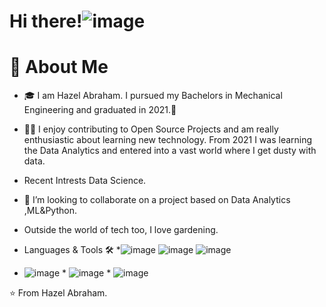 # Hi there!![image](https://user-images.githubusercontent.com/89205451/142351174-302e57e8-3d3f-4289-ba9c-d8e0bdbb7329.png)
  
# 🚀 About Me

 * 🎓 I am Hazel Abraham. I pursued my Bachelors in Mechanical Engineering and graduated in 2021.👀
 * 👨‍💻 I enjoy contributing to Open Source Projects and am really enthusiastic about learning new technology. From 2021 I was learning the Data Analytics and  entered into a vast world where I get dusty with data.
* Recent Intrests Data Science.
 * 💞️ I’m looking to collaborate on a project based on Data Analytics ,ML&Python.
* Outside the world of tech too, I love gardening.


* Languages & Tools 🛠️
*![image](https://user-images.githubusercontent.com/89205451/142351287-0323e491-3d8f-4906-8477-fea6561b3e41.png)  ![image](https://user-images.githubusercontent.com/89205451/142351341-7a91615f-d9ef-410e-a368-13ff0c26fb93.png)   ![image](https://user-images.githubusercontent.com/89205451/142351355-2e973e1e-b641-4158-bca8-5f71c80f80aa.png)
* ![image](https://user-images.githubusercontent.com/89205451/142351368-6c3d6653-4c07-4c03-8051-7eebad38192e.png) *  ![image](https://user-images.githubusercontent.com/89205451/142351416-61893059-8d56-45bb-954b-b876405a4d82.png)  *    ![image](https://user-images.githubusercontent.com/89205451/142351437-cca71a55-186d-4786-801e-ff09e5bb0a33.png)  




⭐ From Hazel Abraham.





















<!---
HazelAbraham/HazelAbraham is a ✨ special ✨ repository because its `README.md` (this file) appears on your GitHub profile.
You can click the Preview link to take a look at your changes.
--->
